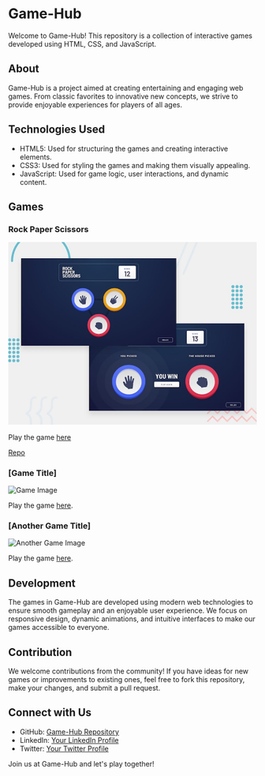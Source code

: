 # Game-Hub

Welcome to Game-Hub! This repository is a collection of interactive games developed using HTML, CSS, and JavaScript.

## About

Game-Hub is a project aimed at creating entertaining and engaging web games. From classic favorites to innovative new concepts, we strive to provide enjoyable experiences for players of all ages.

## Technologies Used

- HTML5: Used for structuring the games and creating interactive elements.
- CSS3: Used for styling the games and making them visually appealing.
- JavaScript: Used for game logic, user interactions, and dynamic content.

## Games

### Rock Paper Scissors

![Rock Paper Scissors](Rock-Paper-Scissors/img/rock-paper-scissors.png)

Play the game [here](https://iamupo.github.io/FrontendMentor-Solutions/Rock-Paper-Scissors/)

[Repo](https://github.com/iamupo/Game-Hub/tree/main/Rock-Paper-Scissors)

### [Game Title]

![Game Image](screenshots/game-image.png)

Play the game [here](link-to-game).

### [Another Game Title]

![Another Game Image](screenshots/another-game-image.png)

Play the game [here](link-to-another-game).

## Development

The games in Game-Hub are developed using modern web technologies to ensure smooth gameplay and an enjoyable user experience. We focus on responsive design, dynamic animations, and intuitive interfaces to make our games accessible to everyone.

## Contribution

We welcome contributions from the community! If you have ideas for new games or improvements to existing ones, feel free to fork this repository, make your changes, and submit a pull request.

## Connect with Us

- GitHub: [Game-Hub Repository](link-to-github)
- LinkedIn: [Your LinkedIn Profile](link-to-linkedin)
- Twitter: [Your Twitter Profile](link-to-twitter)

Join us at Game-Hub and let's play together!

